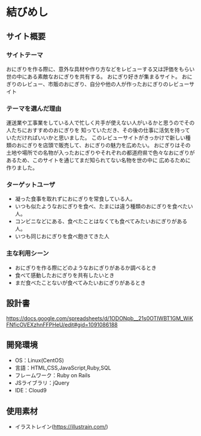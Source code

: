 # 結びめし

## サイト概要
### サイトテーマ
おにぎりを作る際に、意外な具材や作り方などをレビューする又は評価をもらい
世の中にある素敵なおにぎりを共有する。
おにぎり好きが集まるサイト。
おにぎりのレビュー、市販のおにぎり、自分や他の人が作ったおにぎりのレビューサイト

### テーマを選んだ理由
運送業や工事業をしている人で忙しく片手が使えない人がいるかと思うのでその人たちにおすすめのおにぎりを
知っていただき、その後の仕事に活気を持っていただければいいかと思いました。
このレビューサイトがきっかけで新しい種類のおにぎりを店頭で販売して、おにぎりの魅力を広めたい。
おにぎりはその土地や場所での名物が入ったおにぎりやそれぞれの都道府県で色々なおにぎりがあるため、このサイトを通じてまだ知られてない名物を世の中に
広めるために作りました。

### ターゲットユーザ
- 凝った食事を取れずにおにぎりを常食している人。
- いつも似たようなおにぎりを食べ、たまには違う種類のおにぎりを食べたい人。
- コンビニなどにある、食べたことはなくても食べてみたいおにぎりがある人。
- いつも同じおにぎりを食べ飽きてきた人

### 主な利用シーン
- おにぎりを作る際にどのようなおにぎりがあるか調べるとき
- 食べて感動したおにぎりを共有したいとき
- まだ食べたことないが食べてみたいおにぎりがあるとき

## 設計書
https://docs.google.com/spreadsheets/d/1ODONpb__21s0OTIWBT1GM_WiKFNficOVEXzhnFFPHeU/edit#gid=1091086188

## 開発環境
- OS：Linux(CentOS)
- 言語：HTML,CSS,JavaScript,Ruby,SQL
- フレームワーク：Ruby on Rails
- JSライブラリ：jQuery
- IDE：Cloud9

## 使用素材
- イラストレイン(https://illustrain.com/)